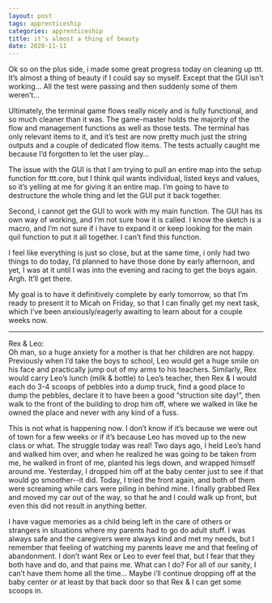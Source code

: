 ```yaml
---
layout: post 
tags: apprenticeship
categories: apprenticeship
title: it’s almost a thing of beauty
date: 2020-11-11
---
```


Ok so on the plus side, i made some great progress today on cleaning up ttt.  It’s almost a thing of beauty if I could say so myself.  Except that the GUI isn’t working…  All the test were passing and then suddenly some of them weren’t…

Ultimately, the terminal game flows really nicely and is fully functional, and so much cleaner than it was.  The game-master holds the majority of the flow and management functions as well as those tests.  The terminal has only relevant items to it, and it’s test are now pretty much just the string outputs and a couple of dedicated flow items.  The tests actually caught me because I’d forgotten to let the user play…

The issue with the GUI is that I am trying to pull an entire map into the setup function for ttt.core, but I think quil wants individual, listed keys and values, so it’s yelling at me for giving it an entire map.  I’m going to have to destructure the whole thing and let the GUI put it back together.  

Second, i cannot get the GUI to work with my main function.  The GUI has its own way of working, and I’m not sure how it is called.  I know the sketch is a macro, and I’m not sure if i have to expand it or keep looking for the main quil function to put it all together.  I can’t find this function.  

I feel like everything is just so close, but at the same time, i only had two things to do today, I’d planned to have those done by early afternoon, and yet, I was at it until I was into the evening and racing to get the boys again.  Argh.  It’ll get there.  

My goal is to have it definitively complete by early tomorrow, so that I’m ready to present it to Micah on Friday, so that I can finally get my next task, which I’ve been anxiously/eagerly awaiting to learn about for a couple weeks now.  

***
Rex & Leo:  
Oh man, so a huge anxiety for a mother is that her children are not happy.  Previously when I’d take the boys to school, Leo would get a huge smile on his face and practically jump out of my arms to his teachers.  Similarly, Rex would carry Leo’s lunch (milk & bottle) to Leo’s teacher, then Rex & I would each do 3-4 scoops of pebbles into a dump truck, find a good place to dump the pebbles, declare it to have been a good “struction site day!”, then walk to the front of the building to drop him off, where we walked in like he owned the place and never with any kind of a fuss.  

This is not what is happening now.  I don’t know if it’s because we were out of town for a few weeks or if it’s because Leo has moved up to the new class or what.  The struggle today was real!  Two days ago, I held Leo’s hand and walked him over, and when he realized he was going to be taken from me, he walked in front of me, planted his legs down, and wrapped himself around me.  Yesterday, I dropped him off at the baby center just to see if that would go smoother--it did.  Today, I tried the front again, and both of them were screaming while cars were piling in behind mine.  I finally grabbed Rex and moved my car out of the way, so that he and I could walk up front, but even this did not result in anything better.

I have vague memories as a child being left in the care of others or strangers in situations where my parents had to go do adult stuff.  I was always safe and the caregivers were always kind and met my needs, but I remember that feeling of watching my parents leave me and that feeling of abandonment.  I don’t want Rex or Leo to ever feel that, but I fear that they both have and do, and that pains me.  What can I do?  For all of our sanity, I can’t have them home all the time…  Maybe i’ll continue dropping off at the baby center or at least by that back door so that Rex & I can get some scoops in.  

